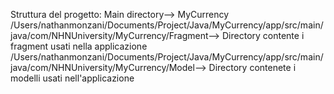 Struttura del progetto:
Main directory--> MyCurrency
/Users/nathanmonzani/Documents/Project/Java/MyCurrency/app/src/main/java/com/NHNUniversity/MyCurrency/Fragment--> Directory contente i fragment usati nella applicazione
/Users/nathanmonzani/Documents/Project/Java/MyCurrency/app/src/main/java/com/NHNUniversity/MyCurrency/Model--> Directory contenete i modelli usati nell'applicazione
